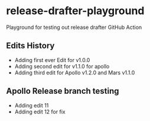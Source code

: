 # release-drafter-playground
Playground for testing out release drafter GitHub Action


## Edits History

- Adding first ever Edit for v1.0.0
- Adding second edit for v1.1.0 for apollo
- Adding third edit for Apollo v1.2.0 and Mars v1.1.0


## Apollo Release branch testing

- Adding edit 11
- Adding edit 12 for fix